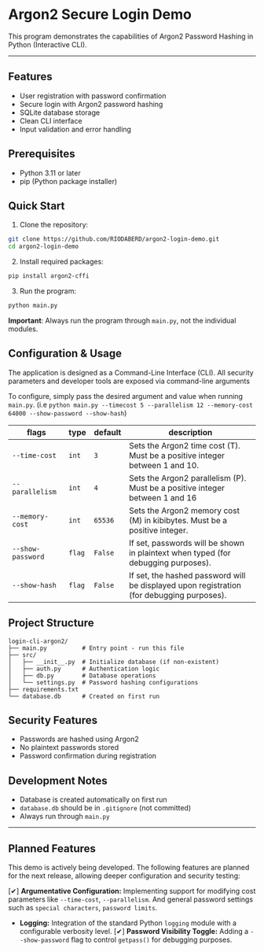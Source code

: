 # Argon2 Secure Login Demo

This program demonstrates the capabilities of Argon2 Password Hashing in Python (Interactive CLI).

---

## Features

- User registration with password confirmation
- Secure login with Argon2 password hashing
- SQLite database storage
- Clean CLI interface
- Input validation and error handling

## Prerequisites

- Python 3.11 or later
- pip (Python package installer)

## Quick Start

1. Clone the repository:
```bash
git clone https://github.com/RIODABERD/argon2-login-demo.git
cd argon2-login-demo
```

2. Install required packages:
```bash
pip install argon2-cffi
```

3. Run the program:
```bash
python main.py
```

**Important**: Always run the program through `main.py`, not the individual modules.

## Configuration & Usage

The application is designed as a Command-Line Interface (CLI). All security parameters and developer tools are exposed via command-line arguments

To configure, simply pass the desired argument and value when running `main.py`.
(i.e `python main.py --timecost 5 --parallelism 12 --memory-cost 64000 --show-password --show-hash`)

| flags             | type   | default | description                                                                               |
| ----------------- | ------ | ------- | ----------------------------------------------------------------------------------------- |
| `--time-cost`     | `int`  | `3`     | Sets the Argon2 time cost (T). Must be a positive integer between 1 and 10.               |
| `--parallelism`   | `int`  | `4`     | Sets the Argon2 parallelism (P). Must be a positive integer between 1 and 16              |
| `--memory-cost`   | `int`  | `65536` | Sets the Argon2 memory cost (M) in kibibytes. Must be a positive integer.                 |
| `--show-password` | `flag` | `False` | If set, passwords will be shown in plaintext when typed (for debugging purposes).         |
| `--show-hash`     | `flag` | `False` | If set, the hashed password will be displayed upon registration (for debugging purposes). |



## Project Structure

```
login-cli-argon2/
├── main.py          # Entry point - run this file
├── src/
│   ├── __init__.py  # Initialize database (if non-existent)
│   ├── auth.py      # Authentication logic
│   ├── db.py        # Database operations
│   └── settings.py  # Password hashing configurations
├── requirements.txt
└── database.db      # Created on first run
```

## Security Features

- Passwords are hashed using Argon2
- No plaintext passwords stored
- Password confirmation during registration

## Development Notes

- Database is created automatically on first run
- `database.db` should be in `.gitignore` (not committed)
- Always run through `main.py`

---

## Planned Features

This demo is actively being developed. The following features are planned for the next release, allowing deeper configuration and security testing:

[✔] **Argumentative Configuration:** Implementing support for modifying cost parameters like `--time-cost`, `--parallelism`. And general password settings such as `special characters`, `password limits`.
- **Logging:** Integration of the standard Python `logging` module with a configurable verbosity level.
[✔] **Password Visibility Toggle:** Adding a `--show-password` flag to control `getpass()` for debugging purposes.